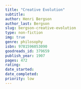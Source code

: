 ```yaml
---
title: "Creative Evolution"
subtitle: 
author: Henri Bergson
author_last: Bergson
slug: bergson-creative-evolution
type: non-fiction
img: true
genre: philosophy
isbn: 9781596053090
goodreads_id: 379659
publish_year: 1907
pages: 472
rating: 
date_started:
date_completed:
priority: low
---
```

